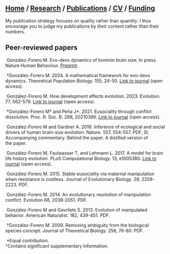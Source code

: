 ## [Home](https://mauriciogforero.github.io) / [Research](https://mauriciogforero.github.io/research) / [Publications](https://mauriciogforero.github.io/publications) / [CV](https://mauriciogforero.github.io/cv) / [Funding](https://mauriciogforero.github.io/funding)

My publication strategy focuses on quality rather than quantity. I thus encourage you to judge my publications by their content rather than their numbers.
​
## Peer-reviewed papers  
​
González-Forero M. Evo-devo dynamics of hominin brain size. In press. Nature Human Behaviour. [Preprint](https://www.biorxiv.org/content/10.1101/2023.03.20.533421v3).  

​
†González-Forero M. 2024. A mathematical framework for evo-devo dynamics. Theoretical Population Biology. 155, 24-50. [Link to journal](https://www.sciencedirect.com/science/article/pii/S0040580923000758) (open access).  

​
González-Forero M. How development affects evolution. 2023. Evolution. 77, 562-579. [Link to journal](https://academic.oup.com/evolut/article/77/2/562/6955321) (open access).  

​
†González-Forero M* and Peña J*. 2021. Eusociality through conflict dissolution. Proc. R. Soc. B. 288, 20210386. [Link to journal](https://royalsocietypublishing.org/doi/10.1098/rspb.2021.0386) (open access).  

​
González-Forero M and Gardner A. 2018. Inference of ecological and social drivers of human brain-size evolution. Nature. 557, 554-557. PDF, SI. Accompanying commentary. Behind the paper. A distilled version of the paper.  

​
González-Forero M, Faulwasser T, and Lehmann L. 2017. A model for brain life history evolution. PLoS Computational Biology. 13, e1005380. [Link to journal](https://journals.plos.org/ploscompbiol/article?id=10.1371/journal.pcbi.1005380) (open access).  

​
González-Forero M. 2015. Stable eusociality via maternal manipulation when resistance is costless. Journal of Evolutionary Biology. 28, 2208-2223. PDF.  

​
González-Forero M. 2014. An evolutionary resolution of manipulation conflict. Evolution 68, 2038-2051. PDF.  

​
González-Forero M and Gavrilets S. 2013. Evolution of manipulated behavior. American Naturalist. 182, 439-451. PDF.  

​
†González-Forero M. 2009. Removing ambiguity from the biological species concept. Journal of Theoretical Biology. 256, 76-80. PDF.  

​
*Equal contribution.  
†Contains significant supplementary information.

